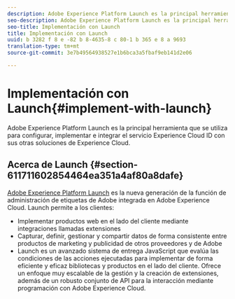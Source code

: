 ```yaml
---
description: Adobe Experience Platform Launch es la principal herramienta que se utiliza para configurar, implementar e integrar el servicio Experience Cloud ID con sus otras soluciones de Experience Cloud.
seo-description: Adobe Experience Platform Launch es la principal herramienta que se utiliza para configurar, implementar e integrar el servicio Experience Cloud ID con sus otras soluciones de Experience Cloud.
seo-title: Implementación con Launch
title: Implementación con Launch
uuid: b 3282 f 8 e -82 b 8-4635-8 c 80-1 b 365 e 8 a 9693
translation-type: tm+mt
source-git-commit: 3e7b49564938527e1b6bca3a5fbaf9eb141d2e06

---
```



# Implementación con Launch{#implement-with-launch}

Adobe Experience Platform Launch es la principal herramienta que se utiliza para configurar, implementar e integrar el servicio Experience Cloud ID con sus otras soluciones de Experience Cloud.

## Acerca de Launch {#section-611711602854464ea351a4af80a8dafe}

[Adobe Experience Platform Launch](https://docs.adobelaunch.com/) es la nueva generación de la función de administración de etiquetas de Adobe integrada en Adobe Experience Cloud. Launch permite a los clientes:

* Implementar productos web en el lado del cliente mediante integraciones llamadas extensiones
* Capturar, definir, gestionar y compartir datos de forma consistente entre productos de marketing y publicidad de otros proveedores y de Adobe
* Launch es un avanzado sistema de entrega JavaScript que evalúa las condiciones de las acciones ejecutadas para implementar de forma eficiente y eficaz bibliotecas y productos en el lado del cliente. Ofrece un enfoque muy escalable de la gestión y la creación de extensiones, además de un robusto conjunto de API para la interacción mediante programación con Adobe Experience Cloud.

